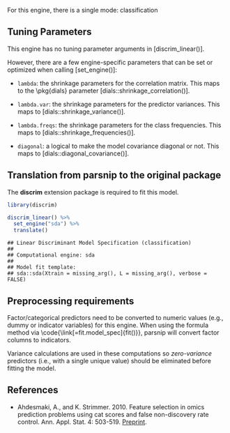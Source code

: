 


For this engine, there is a single mode: classification

## Tuning Parameters

This engine has no tuning parameter arguments in [discrim_linear()]. 

However, there are a few engine-specific parameters that can be set or optimized when calling [set_engine()]:

* `lambda`: the shrinkage parameters for the correlation matrix. This maps to the \pkg{dials} parameter [dials::shrinkage_correlation()].

* `lambda.var`: the shrinkage parameters for the predictor variances. This maps to [dials::shrinkage_variance()].

* `lambda.freqs`: the shrinkage parameters for the class frequencies. This maps to [dials::shrinkage_frequencies()].

* `diagonal`: a logical to make the model covariance diagonal or not. This maps to [dials::diagonal_covariance()].

## Translation from parsnip to the original package

The **discrim** extension package is required to fit this model.


```r
library(discrim)

discrim_linear() %>% 
  set_engine("sda") %>% 
  translate()
```

```
## Linear Discriminant Model Specification (classification)
## 
## Computational engine: sda 
## 
## Model fit template:
## sda::sda(Xtrain = missing_arg(), L = missing_arg(), verbose = FALSE)
```

## Preprocessing requirements


Factor/categorical predictors need to be converted to numeric values (e.g., dummy or indicator variables) for this engine. When using the formula method via \\code{\\link[=fit.model_spec]{fit()}}, parsnip will convert factor columns to indicators.


Variance calculations are used in these computations so _zero-variance_ predictors (i.e., with a single unique value) should be eliminated before fitting the model. 



## References

 - Ahdesmaki, A., and K. Strimmer. 2010. Feature selection in omics prediction problems using cat scores and false non-discovery rate control. Ann. Appl. Stat. 4: 503-519. [Preprint](http://arxiv.org/abs/0903.2003).
